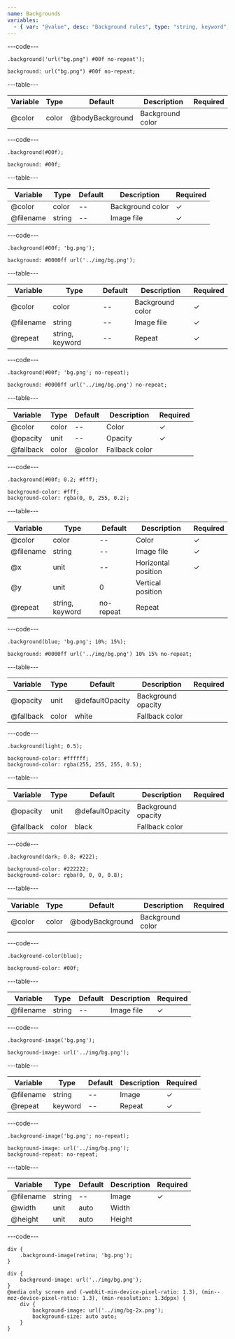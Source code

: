 ```yaml
---
name: Backgrounds
variables:
  - { var: "@value", desc: "Background rules", type: "string, keyword", req: true }
---
```


---code---

```less
.background('url("bg.png") #00f no-repeat');
```

```less
background: url("bg.png") #00f no-repeat;
```

---table---

| Variable | Type  | Default         | Description      | Required |
| -------- | ----- | --------------- | ---------------- | -------- |
| @color   | color | @bodyBackground | Background color |          |

---code---

```less
.background(#00f);
```

```less
background: #00f;
```

---table---

| Variable  | Type            | Default | Description      | Required |
| --------- | --------------- | ------- | ---------------- | -------- |
| @color    | color           | --      | Background color | &#10003; |
| @filename | string          | --      | Image file       | &#10003; |

---code---

```less
.background(#00f; 'bg.png');
```

```less
background: #0000ff url('../img/bg.png');
```

---table---

| Variable  | Type            | Default | Description      | Required |
| --------- | --------------- | ------- | ---------------- | -------- |
| @color    | color           | --      | Background color | &#10003; |
| @filename | string          | --      | Image file       | &#10003; |
| @repeat   | string, keyword | --      | Repeat           | &#10003; |

---code---

```less
.background(#00f; 'bg.png'; no-repeat);
```

```less
background: #0000ff url('../img/bg.png') no-repeat;
```

---table---

| Variable  | Type  | Default | Description    | Required |
| --------- | ----- | ------- | -------------- | -------- |
| @color    | color | --      | Color          | &#10003; |
| @opacity  | unit  | --      | Opacity        | &#10003; |
| @fallback | color | @color  | Fallback color |          |

---code---

```less
.background(#00f; 0.2; #fff);
```

```less
background-color: #fff;
background-color: rgba(0, 0, 255, 0.2);
```

---table---

| Variable  | Type            | Default   | Description         | Required |
| --------- | --------------- | --------- | ------------------- | -------- |
| @color    | color           | --        | Color               | &#10003; |
| @filename | string          | --        | Image file          | &#10003; |
| @x        | unit            | --        | Horizontal position | &#10003; |
| @y        | unit            | 0         | Vertical position   |          |
| @repeat   | string, keyword | no-repeat | Repeat              |          |

---code---

```less
.background(blue; 'bg.png'; 10%; 15%);
```

```less
background: #0000ff url('../img/bg.png') 10% 15% no-repeat;
```

---table---

| Variable  | Type  | Default         | Description        | Required |
| --------- | ----- | --------------- | ------------------ | -------- |
| @opacity  | unit  | @defaultOpacity | Background opacity |          |
| @fallback | color | white           | Fallback color     |          |

---code---

```less
.background(light; 0.5);
```

```less
background-color: #ffffff;
background-color: rgba(255, 255, 255, 0.5);
```

---table---

| Variable  | Type  | Default         | Description        | Required |
| --------- | ----- | --------------- | ------------------ | -------- |
| @opacity  | unit  | @defaultOpacity | Background opacity |          |
| @fallback | color | black           | Fallback color     |          |

---code---

```less
.background(dark; 0.8; #222);
```

```less
background-color: #222222;
background-color: rgba(0, 0, 0, 0.8);
```

---table---

| Variable | Type  | Default         | Description      | Required |
| -------- | ----- | --------------- | ---------------- | -------- |
| @color   | color | @bodyBackground | Background color |          |

---code---

```less
.background-color(blue);
```

```less
background-color: #00f;
```

---table---

| Variable  | Type   | Default | Description | Required |
| --------- | ------ | ------- | ----------- | -------- |
| @filename | string | --      | Image file  | &#10003; |

---code---

```less
.background-image('bg.png');
```

```less
background-image: url('../img/bg.png');
```

---table---

| Variable  | Type    | Default | Description | Required |
| --------- | ------- | ------- | ----------- | -------- |
| @filename | string  | --      | Image       | &#10003; |
| @repeat   | keyword | --      | Repeat      | &#10003; |

---code---

```less
.background-image('bg.png'; no-repeat);
```

```less
background-image: url('../img/bg.png');
background-repeat: no-repeat;
```

---table---

| Variable  | Type   | Default | Description | Required |
| --------- | ------ | ------- | ----------- | -------- |
| @filename | string | --      | Image       | &#10003; |
| @width    | unit   | auto    | Width       |          |
| @height   | unit   | auto    | Height      |          |

---code---

```less
div {
    .background-image(retina; 'bg.png');
}
```

```less
div {
    background-image: url('../img/bg.png');
}
@media only screen and (-webkit-min-device-pixel-ratio: 1.3), (min--moz-device-pixel-ratio: 1.3), (min-resolution: 1.3dppx) {
    div {
        background-image: url('../img/bg-2x.png');
        background-size: auto auto;
    }
}
```